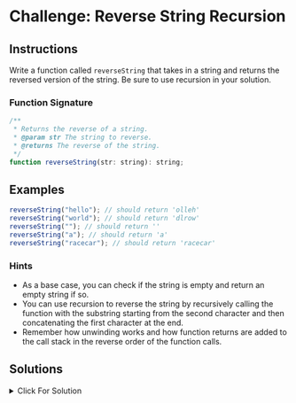 # Challenge: Reverse String Recursion

## Instructions

Write a function called `reverseString` that takes in a string and returns the reversed version of the string. Be sure to use recursion in your solution.

### Function Signature

```js
/**
 * Returns the reverse of a string.
 * @param str The string to reverse.
 * @returns The reverse of the string.
 */
function reverseString(str: string): string;
```

## Examples

```js
reverseString("hello"); // should return 'olleh'
reverseString("world"); // should return 'dlrow'
reverseString(""); // should return ''
reverseString("a"); // should return 'a'
reverseString("racecar"); // should return 'racecar'
```

### Hints

- As a base case, you can check if the string is empty and return an empty string if so.
- You can use recursion to reverse the string by recursively calling the function with the substring starting from the second character and then concatenating the first character at the end.
- Remember how unwinding works and how function returns are added to the call stack in the reverse order of the function calls.

## Solutions

<details markdown="1">
  <summary>Click For Solution</summary>

```js
export function reverseString(str: string): string {
  if (str === '') {
    return '';
  }
  return reverseString(str.substring(1)) + str.charAt(0);
}
```

### Explanation

The `reverseString` function uses recursion to reverse the string.

- If the input string is empty (`str === ''`), return an empty string (`''`). Otherwise, call itself with the substring starting from the second character (`str.substr(1)`) and concatenate the first character of the original string at the end (`str[0]`).

For example, if the input is `'hello'`, the function first calls itself with `'ello'` and concatenates `'h'` at the end. Then it calls itself with `'llo'` and concatenates `'e'` at the end. This process continues until the input becomes an empty string, and then the function starts concatenating the characters in reverse order, resulting in the reversed string `'olleh'`.

It is important to have that base case of an empty string, otherwise the function will continue to call itself with substrings of the original string until it runs out of memory and crashes.

#### More Explanation

Let's break it down a little more...

1. When we call `reverseString('hello')`, it executes `reverseString('ello') + 'h'`.
1. Now, `reverseString('ello')` calls `reverseString('llo') + 'e'`.
1. Continuing, `reverseString('llo')` calls `reverseString('lo') + 'l'`.
1. In the next call, `reverseString('lo')` calls `reverseString('o') + 'l'`.
1. Finally, `reverseString('o')` returns `'o'`.

Now, we can start "unwinding" the recursion and concatenating the characters to form the reversed string:

1. `'o' + 'l'` gives `'ol'`.
1. `'ol' + 'l'` gives `'oll'`.
1. `'oll' + 'e'` gives `'olle'`.
1. `'olle' + 'h'` gives `'olleh'`.

So, the function concatenates the characters in reverse order as it "unwinds" the recursion, effectively reversing the original string.

</details>
